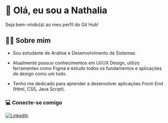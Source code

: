 # 🖤 Olá, eu sou a Nathalia

Seja bem-vindo(a) ao meu perfil do Git Hub!

## 👩🏻 Sobre mim

- Sou estudante de Análise e Desenvolvimento de Sistemas.

- Atualmente possuo conhecimentos em UI/UX Design, utilizo ferramentes como Figma e estudo todos os fundamentos e aplicações de design como um todo.

-  Tenho me dedicado para aprender a desenvolver aplicações Front-End (Html, CSS, Java Script).

### 💻 Conecte-se comigo

[![LinkedIn](https://img.shields.io/badge/LinkedIn-0077B5?style=for-the-badge&logo=linkedin&logoColor=white)](https://www.linkedin.com/in/nathalia-vasconcellos-de-souza/)

